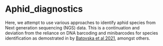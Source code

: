 # Aphid_diagnostics

Here, we attempt to use various approaches to identify aphid species from Next generation sequencing (NGS) data. This is a continuation and deviation from the reliance on DNA barcoding and minibarcodes for species identification as demostrated in by [Batovska et al 2021](https://doi.org/10.1038/s41598-021-85855-6), amongst others. 
